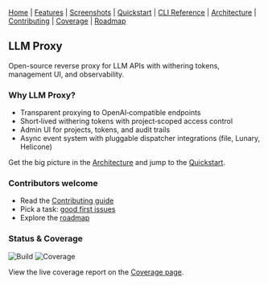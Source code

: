 <!-- Simple cross-page nav -->
[Home](./index.md) | [Features](./features.md) | [Screenshots](./screenshots.md) | [Quickstart](./quickstart.md) | [CLI Reference](./cli-reference.md) | [Architecture](./architecture.md) | [Contributing](./contributing.md) | [Coverage](./coverage/) | [Roadmap](../PLAN.md)

## LLM Proxy

Open-source reverse proxy for LLM APIs with withering tokens, management UI, and observability.

### Why LLM Proxy?

- Transparent proxying to OpenAI‑compatible endpoints
- Short‑lived withering tokens with project‑scoped access control
- Admin UI for projects, tokens, and audit trails
- Async event system with pluggable dispatcher integrations (file, Lunary, Helicone)

Get the big picture in the [Architecture](./architecture.md) and jump to the [Quickstart](./quickstart.md).

### Contributors welcome

- Read the [Contributing guide](./contributing.md)
- Pick a task: [good first issues](https://github.com/sofatutor/llm-proxy/issues?q=is%3Aissue+is%3Aopen+label%3A%22good+first+issue%22)
- Explore the [roadmap](../PLAN.md)

### Status & Coverage

<!-- Replace with real badges after CI wiring -->
![Build](https://img.shields.io/badge/build-pending-lightgrey)
![Coverage](https://img.shields.io/badge/coverage-TBD-lightgrey)

View the live coverage report on the [Coverage page](./coverage/).


